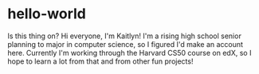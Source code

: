 # hello-world
Is this thing on?
Hi everyone, I'm Kaitlyn! I'm a rising high school senior planning to major in computer science, so I figured I'd make an account here. Currently I'm working through the Harvard CS50 course on edX, so I hope to learn a lot from that and from other fun projects!
